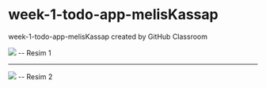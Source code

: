 # week-1-todo-app-melisKassap
week-1-todo-app-melisKassap created by GitHub Classroom

<img src="https://github.com/react-native-bootcamp/week-1-todo-app-melisKassap/blob/master/src/assets/screen1.png" >
-- Resim 1
</img>
<hr>


<img src="https://github.com/react-native-bootcamp/week-1-todo-app-melisKassap/blob/master/src/assets/screen2.png" >
-- Resim 2
</img>
